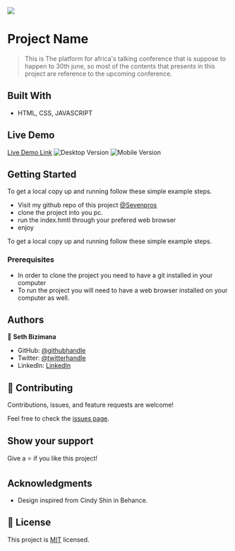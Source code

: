 ![](https://img.shields.io/badge/Microverse-blueviolet)

# Project Name

> This is The platform for africa's talking conference that is suppose to happen to 30th june, 
so most of the contents that presents in this project are reference to the upcoming conference.


## Built With

- HTML, CSS, JAVASCRIPT


## Live Demo 

[Live Demo Link](https://sevenpros.github.io/Africas_talking_capstone/)
![Desktop Version](https://user-images.githubusercontent.com/26649756/175357187-77e6f364-38f3-4e35-a8f9-0ce2b27a102d.jpg)
![Mobile Version](https://user-images.githubusercontent.com/26649756/175357416-244b751b-4848-4030-ab62-0e3da54b11d0.jpg)




## Getting Started

To get a local copy up and running follow these simple example steps.
- Visit my github repo of this project [@Sevenpros](https://github.com/Sevenpros/Portfolio)
- clone the project into you pc.
- run the index.hmtl through your prefered web browser
- enjoy


To get a local copy up and running follow these simple example steps.

### Prerequisites
- In order to clone the project you need to have a git installed in your computer
- To run the project you will need to have a web browser installed on your computer as well.




## Authors
👤 **Seth Bizimana**

- GitHub: [@githubhandle](https://github.com/Sevenpros)
- Twitter: [@twitterhandle](https://twitter.com/BizimanaSeth)
- LinkedIn: [LinkedIn](https://linkedin.com/in/sethBizimana)


## 🤝 Contributing

Contributions, issues, and feature requests are welcome!

Feel free to check the [issues page](../../issues/).

## Show your support

Give a ⭐️ if you like this project!

## Acknowledgments

- Design inspired from Cindy Shin in Behance.

## 📝 License

This project is [MIT](./MIT.md) licensed.
